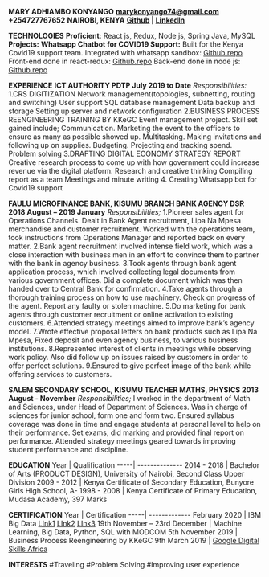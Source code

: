 **MARY ADHIAMBO KONYANGO**
**marykonyango74@gmail.com**
**+254727767652**
**NAIROBI, KENYA**
**[Github](https://github.com/adhiambokonyango) | [LinkedIn](www.linkedin.com/in/mary-konyango-4b5a63b4)**

**TECHNOLOGIES**
**Proficient**: React js, Redux, Node js, Spring Java, MySQL
**Projects:**
**Whatsapp Chatbot for COVID19 Support:**
Built for the Kenya Covid19 support team.
Integrated with whatsapp sandbox: [Github.repo](https://github.com/adhiambokonyango/adhiambo.git)
Front-end done in react-redux: [Github.repo](https://github.com/adhiambokonyango/moh.git)
Back-end done in node js: [Github.repo](https://github.com/adhiambokonyango/covid.git)

**EXPERIENCE**
**ICT AUTHORITY
PDTP
July 2019 to Date**
*Responsibilities:*
1.CRS DIGITIZATION
Network management(topologies, subnetting, routing and switching)
User support
SQL database management
Data backup and storage
Setting up server and network configuration
2.BUSINESS PROCESS REENGINEERING TRAINING BY KKeGC
Event management project. Skill set gained include;
Communication. Marketing the event to the officers to ensure as many as possible showed up.
Multitasking. Making invitations and following up on supplies.
Budgeting. Projecting and tracking spend.
Problem solving
3.DRAFTING DIGITAL ECONOMY STRATEGY REPORT
Creative research process to come up with how government could increase revenue via the digital
platform.
Research and creative thinking
Compiling report as a team
Meetings and minute writing
4. Creating Whatsapp bot for Covid19 support

**FAULU MICROFINANCE BANK, KISUMU BRANCH
BANK AGENCY DSR
2018 August – 2019 January**
*Responsibilities;*
1.Pioneer sales agent for Operations Channels. Dealt in Bank Agent recruitment, Lipa Na
Mpesa merchandise and customer recruitment.
Worked with the operations team, took instructions from Operations Manager and reported back on every
matter.
2.Bank agent recruitment involved intense field work, which was a close interaction with business men in
an effort to convince them to partner with the bank in agency business.
3.Took agents through bank agent application process, which involved collecting legal documents from
various government offices. Did a complete document which was then handed over to Central Bank for
confirmation.
4.Take agents through a thorough training process on how to use machinery. Check on progress of the
agent. Report any faulty or stolen machine.
5.Do marketing for bank agents through customer recruitment or online activation to existing customers.
6.Attended strategy meetings aimed to improve bank’s agency model.
7.Wrote effective proposal letters on bank products such as Lipa Na Mpesa, Fixed deposit and even agency
business, to various business institutions.
8.Represented interest of clients in meetings while observing work policy. Also did follow up on issues
raised by customers in order to offer perfect solutions.
9.Ensured to give perfect image of the bank while offering services to customers.

**SALEM SECONDARY SCHOOL, KISUMU
TEACHER MATHS, PHYSICS
2013 August - November**
*Responsibilities;*
I worked in the department of Math and Sciences, under Head of Department of Sciences.
Was in charge of sciences for junior school, form one and form two. 
Ensured syllabus coverage was done in time and engage students at personal level to help on their
performance.
Set exams, did marking and provided final report on performance.
Attended strategy meetings geared towards improving student performance and discipline. 

**EDUCATION**
Year | Qualification
-----| --------------
2014 - 2018 | Bachelor of Arts (PRODUCT DESIGN), University of Nairobi, Second Class Upper Division
2009 - 2012 | Kenya Certificate of Secondary Education, Bunyore Girls High School, A-
1998 - 2008 | Kenya Certificate of Primary Education, Mudasa Academy, 397 Marks

**CERTIFICATION**
Year | Certification
-----| -------------
February 2020 | IBM Big Data [LInk1](https://www.youracclaim.com/badges/f5890310-255c-4edc-9bdd-10ebb61b74a1/linked_in_profile) [LInk2](https://www.youracclaim.com/badges/9de69ece-b9dd-4d7f-b5ae-748ec09da471/linked_in_profile) [LInk3](https://www.youracclaim.com/badges/aa4155ad-b044-4489-b1b4-495cbb4a1ee3/linked_in_profile)
19th November – 23rd December | Machine Learning, Big Data, Python, SQL with MODCOM
5th November 2019 | Business Process Reengineering by KKeGC
9th March 2019 | [Google Digital Skills Africa](HTTPS://GOO.GL/y4UjgN)

**INTERESTS**
#Traveling
#Problem Solving
#Improving user experience
